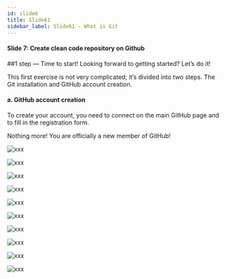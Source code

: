 ```yaml
---
id: slide6
title: Slide61
sidebar_label: Slide61 - What is Git
---
```


#### Slide 7: Create clean code repository on Github

##1 step — Time to start!
Looking forward to getting started? Let’s do it!

This first exercise is not very complicated; it’s divided into two steps. The Git installation and GitHub account creation.

#### a. GitHub account creation

To create your account, you need to connect on the main GitHub page and to fill in the registration form.

Nothing more! You are officially a new member of GitHub!



![xxx](https://https://raw.githubusercontent.com/ChickenKyiv/awesome-git-article/blob/master/img/01-created-repository-help.png)

![xxx](https://https://raw.githubusercontent.com/ChickenKyiv/awesome-git-article/blob/master/img/02-github-new-repository-dropdown.png)

![xxx](https://https://raw.githubusercontent.com/ChickenKyiv/awesome-git-article/blob/master/img/04-github-empty-repository.png)

![xxx](https://https://raw.githubusercontent.com/ChickenKyiv/awesome-git-article/blob/master/img/06-create-new-repository-form.png)


![xxx](https://https://raw.githubusercontent.com/ChickenKyiv/awesome-git-article/blob/master/img/b-02-github-signin.png)

![xxx](https://https://raw.githubusercontent.com/ChickenKyiv/awesome-git-article/blob/master/img/b-03-new-repo-drowpdown.png)

![xxx](https://https://raw.githubusercontent.com/ChickenKyiv/awesome-git-article/blob/master/img/b-04-new-repository-dropdown.png)

![xxx](https://https://raw.githubusercontent.com/ChickenKyiv/awesome-git-article/blob/master/img/b-05-new-repo-form.png)

![xxx](https://https://raw.githubusercontent.com/ChickenKyiv/awesome-git-article/blob/master/img/b-06-profile-dropdown.png)

![xxx](https://https://raw.githubusercontent.com/ChickenKyiv/awesome-git-article/blob/master/img/b-07-empty-repository.png)
